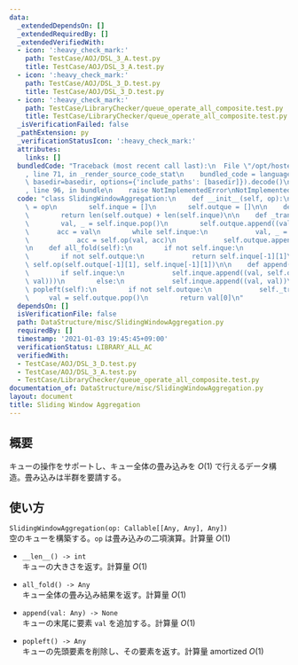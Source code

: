 ```yaml
---
data:
  _extendedDependsOn: []
  _extendedRequiredBy: []
  _extendedVerifiedWith:
  - icon: ':heavy_check_mark:'
    path: TestCase/AOJ/DSL_3_A.test.py
    title: TestCase/AOJ/DSL_3_A.test.py
  - icon: ':heavy_check_mark:'
    path: TestCase/AOJ/DSL_3_D.test.py
    title: TestCase/AOJ/DSL_3_D.test.py
  - icon: ':heavy_check_mark:'
    path: TestCase/LibraryChecker/queue_operate_all_composite.test.py
    title: TestCase/LibraryChecker/queue_operate_all_composite.test.py
  _isVerificationFailed: false
  _pathExtension: py
  _verificationStatusIcon: ':heavy_check_mark:'
  attributes:
    links: []
  bundledCode: "Traceback (most recent call last):\n  File \"/opt/hostedtoolcache/Python/3.10.1/x64/lib/python3.10/site-packages/onlinejudge_verify/documentation/build.py\"\
    , line 71, in _render_source_code_stat\n    bundled_code = language.bundle(stat.path,\
    \ basedir=basedir, options={'include_paths': [basedir]}).decode()\n  File \"/opt/hostedtoolcache/Python/3.10.1/x64/lib/python3.10/site-packages/onlinejudge_verify/languages/python.py\"\
    , line 96, in bundle\n    raise NotImplementedError\nNotImplementedError\n"
  code: "class SlidingWindowAggregation:\n    def __init__(self, op):\n        self.op\
    \ = op\n        self.inque = []\n        self.outque = []\n\n    def __len__(self):\n\
    \        return len(self.outque) + len(self.inque)\n\n    def _trans(self):\n\
    \        val, _ = self.inque.pop()\n        self.outque.append((val, val))\n \
    \       acc = val\n        while self.inque:\n            val, _ = self.inque.pop()\n\
    \            acc = self.op(val, acc)\n            self.outque.append((val, acc))\n\
    \n    def all_fold(self):\n        if not self.inque:\n            return self.outque[-1][1]\n\
    \        if not self.outque:\n            return self.inque[-1][1]\n        return\
    \ self.op(self.outque[-1][1], self.inque[-1][1])\n\n    def append(self, val):\n\
    \        if self.inque:\n            self.inque.append((val, self.op(self.inque[-1][1],\
    \ val)))\n        else:\n            self.inque.append((val, val))\n\n    def\
    \ popleft(self):\n        if not self.outque:\n            self._trans()\n   \
    \     val = self.outque.pop()\n        return val[0]\n"
  dependsOn: []
  isVerificationFile: false
  path: DataStructure/misc/SlidingWindowAggregation.py
  requiredBy: []
  timestamp: '2021-01-03 19:45:45+09:00'
  verificationStatus: LIBRARY_ALL_AC
  verifiedWith:
  - TestCase/AOJ/DSL_3_D.test.py
  - TestCase/AOJ/DSL_3_A.test.py
  - TestCase/LibraryChecker/queue_operate_all_composite.test.py
documentation_of: DataStructure/misc/SlidingWindowAggregation.py
layout: document
title: Sliding Window Aggregation
---
```


## 概要
キューの操作をサポートし、キュー全体の畳み込みを $O(1)$ で行えるデータ構造。畳み込みは半群を要請する。

## 使い方
`SlidingWindowAggregation(op: Callable[[Any, Any], Any])`  
空のキューを構築する。`op` は畳み込みの二項演算。計算量 $O(1)$

- `__len__() -> int`  
キューの大きさを返す。計算量 $O(1)$

- `all_fold() -> Any`  
キュー全体の畳み込み結果を返す。計算量 $O(1)$

- `append(val: Any) -> None`  
キューの末尾に要素 `val` を追加する。計算量 $O(1)$

- `popleft() -> Any`  
キューの先頭要素を削除し、その要素を返す。計算量 $\mathrm{amortized}\ O(1)$
